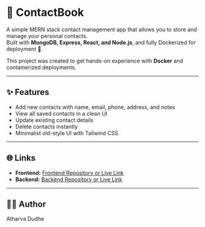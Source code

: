 # 📒 ContactBook

A simple MERN stack contact management app that allows you to store and manage your personal contacts.  
Built with **MongoDB, Express, React, and Node.js**, and fully Dockerized for deployment 🚀.  

This project was created to get hands-on experience with **Docker** and containerized deployments.  

---

## ✨ Features
- Add new contacts with name, email, phone, address, and notes  
- View all saved contacts in a clean UI  
- Update existing contact details  
- Delete contacts instantly  
- Minimalist old-style UI with Tailwind CSS  

---

## 🌐 Links
- **Frontend:** [Frontend Repository or Live Link](https://contactbook-1-wz5x.onrender.com)  
- **Backend:** [Backend Repository or Live Link](https://contactbook-3iew.onrender.com)  

---

## 👨‍💻 Author
Atharva Dudhe
